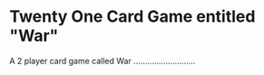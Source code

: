 # Twenty One Card Game entitled "War"

A 2 player card game called War ........................... 
